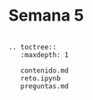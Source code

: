 # Semana 5


```{eval-rst}

.. toctree::
   :maxdepth: 1

   contenido.md
   reto.ipynb
   preguntas.md

```

